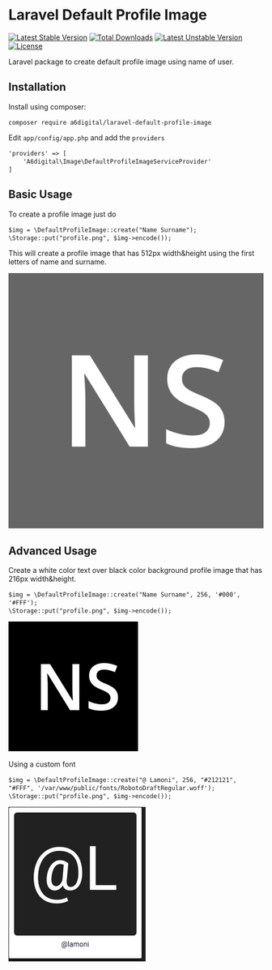 # Laravel Default Profile Image
[![Latest Stable Version](https://poser.pugx.org/a6digital/laravel-default-profile-image/v/stable.svg)](https://packagist.org/packages/a6digital/laravel-default-profile-image) [![Total Downloads](https://poser.pugx.org/a6digital/laravel-default-profile-image/downloads.svg)](https://packagist.org/packages/a6digital/laravel-default-profile-image) [![Latest Unstable Version](https://poser.pugx.org/a6digital/laravel-default-profile-image/v/unstable.svg)](https://packagist.org/packages/a6digital/laravel-default-profile-image) [![License](https://poser.pugx.org/a6digital/laravel-default-profile-image/license.svg)](https://packagist.org/packages/a6digital/laravel-default-profile-image)

Laravel package to create default profile image using name of user.


## Installation

Install using composer:

    composer require a6digital/laravel-default-profile-image

Edit `app/config/app.php` and add the `providers`

    'providers' => [
        'A6digital\Image\DefaultProfileImageServiceProvider'
    ]

    
## Basic Usage

To create a profile image just do

	$img = \DefaultProfileImage::create("Name Surname");
	\Storage::put("profile.png", $img->encode());

	
This will create a profile image that has 512px width&height using the first letters of name and surname.

![Profile Image](https://raw.githubusercontent.com/a6digital/laravel-default-profile-image/master/docs/images/profile.png)

## Advanced Usage

Create a white color text over black color background profile image that has 216px width&height.

	$img = \DefaultProfileImage::create("Name Surname", 256, '#000', '#FFF');
	\Storage::put("profile.png", $img->encode());

![Profile Small Image](https://raw.githubusercontent.com/a6digital/laravel-default-profile-image/master/docs/images/profile-small.png)


Using a custom font

	$img = \DefaultProfileImage::create("@ Lamoni", 256, "#212121", "#FFF", '/var/www/public/fonts/RobotoDraftRegular.woff');
	\Storage::put("profile.png", $img->encode());
	
![Profile Small Image](https://raw.githubusercontent.com/a6digital/laravel-default-profile-image/master/docs/images/profile-font-roboto.png)